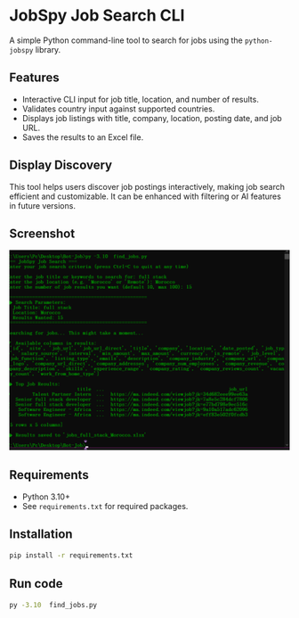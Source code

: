 # JobSpy Job Search CLI

A simple Python command-line tool to search for jobs using the `python-jobspy` library.

## Features

- Interactive CLI input for job title, location, and number of results.
- Validates country input against supported countries.
- Displays job listings with title, company, location, posting date, and job URL.
- Saves the results to an Excel file.

## Display Discovery

This tool helps users discover job postings interactively, making job search efficient and customizable. It can be enhanced with filtering or AI features in future versions.

## Screenshot

![JobSpy CLI Screenshot](screen/image.png)

## Requirements

- Python 3.10+
- See `requirements.txt` for required packages.

## Installation

```bash
pip install -r requirements.txt
```
## Run code
```bash
py -3.10  find_jobs.py

